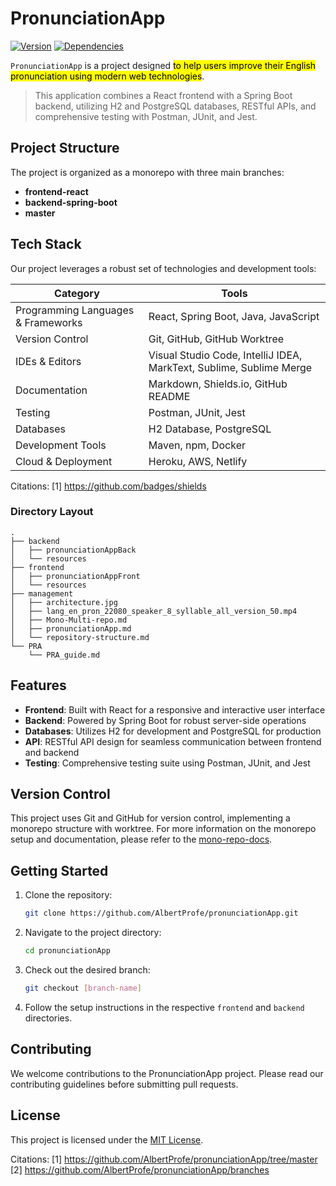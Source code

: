 # PronunciationApp

[![Version](https://img.shields.io/badge/version-0.1.0-blue)](https://github.com/AlbertProfe/pronunciationApp)
[![Dependencies](https://img.shields.io/badge/dependencies-up%20to%20date-brightgreen)](https://github.com/AlbertProfe/pronunciationApp)


`PronunciationApp` is a project designed <mark>to help users improve their English pronunciation using modern web technologies</mark>.

> This application combines a React frontend with a Spring Boot backend, utilizing H2 and PostgreSQL databases, RESTful APIs, and comprehensive testing with Postman, JUnit, and Jest.

## Project Structure

The project is organized as a monorepo with three main branches:

- **frontend-react**
- **backend-spring-boot**
- **master**

## Tech Stack

Our project leverages a robust set of technologies and development tools:

| Category | Tools |
|----------|-------|
| Programming Languages & Frameworks | React, Spring Boot, Java, JavaScript |
| Version Control | Git, GitHub, GitHub Worktree |
| IDEs & Editors | Visual Studio Code, IntelliJ IDEA, MarkText, Sublime, Sublime Merge |
| Documentation | Markdown, Shields.io, GitHub README |
| Testing | Postman, JUnit, Jest |
| Databases | H2 Database, PostgreSQL |
| Development Tools | Maven, npm, Docker |
| Cloud & Deployment | Heroku, AWS, Netlify |

Citations:
[1] https://github.com/badges/shields

### Directory Layout

```
.
├── backend
│   ├── pronunciationAppBack
│   └── resources
├── frontend
│   ├── pronunciationAppFront
│   └── resources
├── management
│   ├── architecture.jpg
│   ├── lang_en_pron_22080_speaker_8_syllable_all_version_50.mp4
│   ├── Mono-Multi-repo.md
│   ├── pronunciationApp.md
│   └── repository-structure.md
└── PRA
    └── PRA_guide.md
```

## Features

- **Frontend**: Built with React for a responsive and interactive user interface
- **Backend**: Powered by Spring Boot for robust server-side operations
- **Databases**: Utilizes H2 for development and PostgreSQL for production
- **API**: RESTful API design for seamless communication between frontend and backend
- **Testing**: Comprehensive testing suite using Postman, JUnit, and Jest

## Version Control

This project uses Git and GitHub for version control, implementing a monorepo structure with worktree. For more information on the monorepo setup and documentation, please refer to the [mono-repo-docs](https://github.com/AlbertProfe/pronunciationApp/tree/master/management/Git-gh/mono-repo-docs).

## Getting Started

1. Clone the repository:
   ```bash
   git clone https://github.com/AlbertProfe/pronunciationApp.git
   ```

2. Navigate to the project directory:
   ```bash
   cd pronunciationApp
   ```

3. Check out the desired branch:
   ```bash
   git checkout [branch-name]
   ```

4. Follow the setup instructions in the respective `frontend` and `backend` directories.

## Contributing

We welcome contributions to the PronunciationApp project. Please read our contributing guidelines before submitting pull requests.

## License

This project is licensed under the [MIT License](LICENSE).

Citations:
[1] https://github.com/AlbertProfe/pronunciationApp/tree/master
[2] https://github.com/AlbertProfe/pronunciationApp/branches
